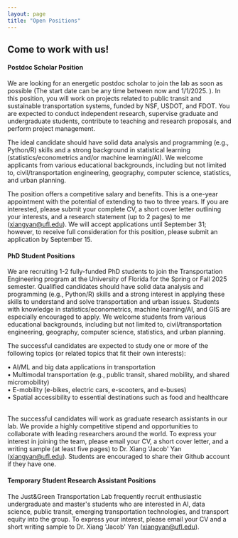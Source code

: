 ```yaml
---
layout: page
title: "Open Positions"
---
```


## Come to work with us!

#### Postdoc Scholar Position
We are looking for an energetic postdoc scholar to join the lab as soon as possible (The start date can be any time between now and 1/1/2025. ). In this position, you will work on projects related to public transit and sustainable transportation systems, funded by NSF, USDOT, and FDOT. You are expected to conduct independent research, supervise graduate and undergraduate students, contribute to teaching and research proposals, and perform project management. 

The ideal candidate should have solid data analysis and programming (e.g., Python/R) skills and a strong background in statistical learning (statistics/econometrics and/or machine learning/AI). We welcome applicants from various educational backgrounds, including but not limited to, civil/transportation engineering, geography, computer science, statistics, and urban planning.

The position offers a competitive salary and benefits. This is a one-year appointment with the potential of extending to two to three years. If you are interested, please submit your complete CV, a short cover letter outlining your interests, and a research statement (up to 2 pages) to me (xiangyan@ufl.edu). We will accept applications until September 31; however, to receive full consideration for this position, please submit an application by September 15.

#### PhD Student Positions

We are recruiting 1-2 fully-funded PhD students to join the Transportation Engineering program at the University of Florida for the Spring or Fall 2025 semester. Qualified candidates should have solid data analysis and programming (e.g., Python/R) skills and a strong interest in applying these skills to understand and solve transportation and urban issues. Students with knowledge in statistics/econometrics, machine learning/AI, and GIS are especially encouraged to apply. We welcome students from various educational backgrounds, including but not limited to, civil/transportation engineering, geography, computer science, statistics, and urban planning.
&nbsp;

The successful candidates are expected to study one or more of the following topics (or related topics that fit their own interests):

•	AI/ML and big data applications in transportation<br/>
•	Multimodal transportation (e.g., public transit, shared mobility, and shared micromobility)<br/>
• E-mobility (e-bikes, electric cars, e-scooters, and e-buses) <br/>
•	Spatial accessibility to essential destinations such as food and healthcare
&nbsp;

The successful candidates will work as graduate research assistants in our lab. We provide a highly competitive stipend and opportunities to collaborate with leading researchers around the world. To express your interest in joining the team, please email your CV, a short cover letter, and a writing sample (at least five pages) to Dr. Xiang 'Jacob' Yan (xiangyan@ufl.edu). Students are encouraged to share their Github account if they have one. 
&nbsp;



#### Temporary Student Research Assistant Positions

The Just&Green Transportation Lab frequently recruit enthusiastic undergraduate and master's students who are interested in AI, data science, public transit, emerging transportation technologies, and transport equity into the group. To express your interest, please email your CV and a short writing sample to Dr. Xiang 'Jacob' Yan (xiangyan@ufl.edu).
